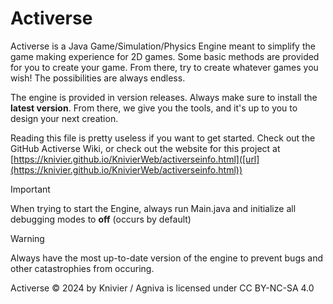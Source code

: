 # Activerse

Activerse is a Java Game/Simulation/Physics Engine meant to simplify the game making experience for 2D games. Some basic
methods are provided for you to create your game. From there, try to create whatever games you wish! The possibilities
are always endless.

The engine is provided in version releases. Always make sure to install the **latest version**. From there, we give you the tools, and it's up to you to design your next creation.

Reading this file is pretty useless if you want to get started. Check out the GitHub Activerse Wiki, or check out the
website for this project
at [https://knivier.github.io/KnivierWeb/activerseinfo.html]([url](https://knivier.github.io/KnivierWeb/activerseinfo.html))


> [!IMPORTANT]  
> When trying to start the Engine, always run Main.java and initialize all debugging modes to **off** (occurs by default)

> [!WARNING]  
> Always have the most up-to-date version of the engine to prevent bugs and other catastrophies from occuring.

Activerse © 2024 by Knivier / Agniva is licensed under CC BY-NC-SA 4.0 
